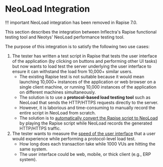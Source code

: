 # NeoLoad Integration

!!! important
    NeoLoad integration has been removed in Rapise 7.0.

This section describes the integration between Inflectra's Rapise functional testing tool and Neotys' NeoLoad performance testing tool.

The purpose of this integration is to satisfy the following two use cases:

1.  The tester has written a test script in Rapise that tests the user interface of the application (by clicking on buttons and performing
    other UI tasks) but now wants to load test the server underlying the user interface to ensure it can withstand the load from 10,000+ similar
    users.
    -   The existing Rapise test is not suitable because it would mean launching 10,000+ instances of the application or web browser on a
        single client machine, or running 10,000 instances of the application on different machines simultaneously.
    -   The solution is to use a **protocol-based load testing tool** such as NeoLoad that sends the HTTP/HTTPS requests directly to the server.
    -   However, it is laborious and time-consuming to manually record the entire script in NeoLoad from scratch.
    -   The solution is to [automatically convert the Rapise script to NeoLoad](convert_functional_to_load_tes.md) by playing the Rapise script while NeoLoad records the generated HTTP/HTTPS traffic.
1.  The tester wants to measure the [speed of the user interface](client_performance_monitoring.md) that a user would experience while performing a protocol-level load test.
    -   How long does each transaction take while 1000 VUs are hitting the same system.
    -   The user interface could be web, mobile, or thick client (e.g., ERP system).
